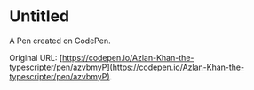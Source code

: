 # Untitled

A Pen created on CodePen.

Original URL: [https://codepen.io/Azlan-Khan-the-typescripter/pen/azvbmyP](https://codepen.io/Azlan-Khan-the-typescripter/pen/azvbmyP).

